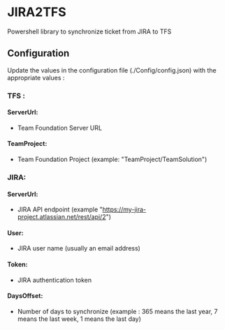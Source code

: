 # JIRA2TFS
Powershell library to synchronize ticket from JIRA to TFS


## Configuration
Update the values in the configuration file (./Config/config.json) with the appropriate values :

### TFS :
#### ServerUrl:
* Team Foundation Server URL
#### TeamProject:
* Team Foundation Project (example: "TeamProject/TeamSolution")


### JIRA:
#### ServerUrl:
* JIRA API endpoint (example "https://my-jira-project.atlassian.net/rest/api/2")
#### User:
* JIRA user name (usually an email address)
#### Token:
* JIRA authentication token
#### DaysOffset:
* Number of days to synchronize (example : 365 means the last year, 7 means the last week, 1 means the last day)
